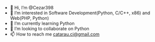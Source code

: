 - 👋 Hi, I’m @Cezar398
- 👀 I’m interested in Software Development(Python, C/C++, x86) and Web(PHP, Python)
- 🌱 I’m currently learning Python
- 💞️ I’m looking to collaborate on Python
- 📫 How to reach me catarau.ci@gmail.com

<!---
Cezar398/Cezar398 is a ✨ special ✨ repository because its `README.md` (this file) appears on your GitHub profile.
You can click the Preview link to take a look at your changes.
--->
